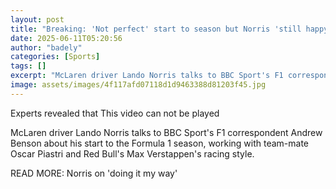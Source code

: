 ```yaml
---
layout: post
title: "Breaking: 'Not perfect' start to season but Norris 'still happy'"
date: 2025-06-11T05:20:56
author: "badely"
categories: [Sports]
tags: []
excerpt: "McLaren driver Lando Norris talks to BBC Sport's F1 correspondent Andrew Benson about his start to the Formula 1 season, working with team-mate Oscar "
image: assets/images/4f117afd07118d1d9463388d81203f45.jpg
---
```


Experts revealed that This video can not be played

McLaren driver Lando Norris talks to BBC Sport's F1 correspondent Andrew Benson about his start to the Formula 1 season, working with team-mate Oscar Piastri and Red Bull's Max Verstappen's racing style.

READ MORE: Norris on 'doing it my way'

